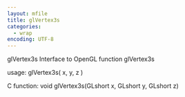 ```yaml
---
layout: mfile
title: glVertex3s
categories:
  - wrap
encoding: UTF-8
---
```


glVertex3s  Interface to OpenGL function glVertex3s

usage:  glVertex3s( x, y, z )

C function:  void glVertex3s(GLshort x, GLshort y, GLshort z)